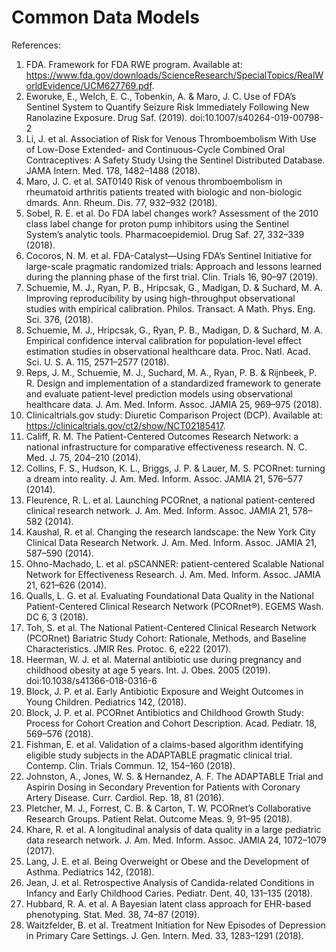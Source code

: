 # Common Data Models

References:


1.	FDA. Framework for FDA RWE program. Available at: https://www.fda.gov/downloads/ScienceResearch/SpecialTopics/RealWorldEvidence/UCM627769.pdf. 
2.	Eworuke, E., Welch, E. C., Tobenkin, A. & Maro, J. C. Use of FDA’s Sentinel System to Quantify Seizure Risk Immediately Following New Ranolazine Exposure. Drug Saf. (2019). doi:10.1007/s40264-019-00798-2
3.	Li, J. et al. Association of Risk for Venous Thromboembolism With Use of Low-Dose Extended- and Continuous-Cycle Combined Oral Contraceptives: A Safety Study Using the Sentinel Distributed Database. JAMA Intern. Med. 178, 1482–1488 (2018).
4.	Maro, J. C. et al. SAT0140 Risk of venous thromboembolism in rheumatoid arthritis patients treated with biologic and non-biologic dmards. Ann. Rheum. Dis. 77, 932–932 (2018).
5.	Sobel, R. E. et al. Do FDA label changes work? Assessment of the 2010 class label change for proton pump inhibitors using the Sentinel System’s analytic tools. Pharmacoepidemiol. Drug Saf. 27, 332–339 (2018).
6.	Cocoros, N. M. et al. FDA-Catalyst—Using FDA’s Sentinel Initiative for large-scale pragmatic randomized trials: Approach and lessons learned during the planning phase of the first trial. Clin. Trials 16, 90–97 (2019).
7.	Schuemie, M. J., Ryan, P. B., Hripcsak, G., Madigan, D. & Suchard, M. A. Improving reproducibility by using high-throughput observational studies with empirical calibration. Philos. Transact. A Math. Phys. Eng. Sci. 376, (2018).
8.	Schuemie, M. J., Hripcsak, G., Ryan, P. B., Madigan, D. & Suchard, M. A. Empirical confidence interval calibration for population-level effect estimation studies in observational healthcare data. Proc. Natl. Acad. Sci. U. S. A. 115, 2571–2577 (2018).
9.	Reps, J. M., Schuemie, M. J., Suchard, M. A., Ryan, P. B. & Rijnbeek, P. R. Design and implementation of a standardized framework to generate and evaluate patient-level prediction models using observational healthcare data. J. Am. Med. Inform. Assoc. JAMIA 25, 969–975 (2018).
10.	Clinicaltrials.gov study: Diuretic Comparison Project (DCP). Available at: https://clinicaltrials.gov/ct2/show/NCT02185417. 
11.	Califf, R. M. The Patient-Centered Outcomes Research Network: a national infrastructure for comparative effectiveness research. N. C. Med. J. 75, 204–210 (2014).
12.	Collins, F. S., Hudson, K. L., Briggs, J. P. & Lauer, M. S. PCORnet: turning a dream into reality. J. Am. Med. Inform. Assoc. JAMIA 21, 576–577 (2014).
13.	Fleurence, R. L. et al. Launching PCORnet, a national patient-centered clinical research network. J. Am. Med. Inform. Assoc. JAMIA 21, 578–582 (2014).
14.	Kaushal, R. et al. Changing the research landscape: the New York City Clinical Data Research Network. J. Am. Med. Inform. Assoc. JAMIA 21, 587–590 (2014).
15.	Ohno-Machado, L. et al. pSCANNER: patient-centered Scalable National Network for Effectiveness Research. J. Am. Med. Inform. Assoc. JAMIA 21, 621–626 (2014).
16.	Qualls, L. G. et al. Evaluating Foundational Data Quality in the National Patient-Centered Clinical Research Network (PCORnet®). EGEMS Wash. DC 6, 3 (2018).
17.	Toh, S. et al. The National Patient-Centered Clinical Research Network (PCORnet) Bariatric Study Cohort: Rationale, Methods, and Baseline Characteristics. JMIR Res. Protoc. 6, e222 (2017).
18.	Heerman, W. J. et al. Maternal antibiotic use during pregnancy and childhood obesity at age 5 years. Int. J. Obes. 2005 (2019). doi:10.1038/s41366-018-0316-6
19.	Block, J. P. et al. Early Antibiotic Exposure and Weight Outcomes in Young Children. Pediatrics 142, (2018).
20.	Block, J. P. et al. PCORnet Antibiotics and Childhood Growth Study: Process for Cohort Creation and Cohort Description. Acad. Pediatr. 18, 569–576 (2018).
21.	Fishman, E. et al. Validation of a claims-based algorithm identifying eligible study subjects in the ADAPTABLE pragmatic clinical trial. Contemp. Clin. Trials Commun. 12, 154–160 (2018).
22.	Johnston, A., Jones, W. S. & Hernandez, A. F. The ADAPTABLE Trial and Aspirin Dosing in Secondary Prevention for Patients with Coronary Artery Disease. Curr. Cardiol. Rep. 18, 81 (2016).
23.	Pletcher, M. J., Forrest, C. B. & Carton, T. W. PCORnet’s Collaborative Research Groups. Patient Relat. Outcome Meas. 9, 91–95 (2018).
24.	Khare, R. et al. A longitudinal analysis of data quality in a large pediatric data research network. J. Am. Med. Inform. Assoc. JAMIA 24, 1072–1079 (2017).
25.	Lang, J. E. et al. Being Overweight or Obese and the Development of Asthma. Pediatrics 142, (2018).
26.	Jean, J. et al. Retrospective Analysis of Candida-related Conditions in Infancy and Early Childhood Caries. Pediatr. Dent. 40, 131–135 (2018).
27.	Hubbard, R. A. et al. A Bayesian latent class approach for EHR-based phenotyping. Stat. Med. 38, 74–87 (2019).
28.	Waitzfelder, B. et al. Treatment Initiation for New Episodes of Depression in Primary Care Settings. J. Gen. Intern. Med. 33, 1283–1291 (2018).


